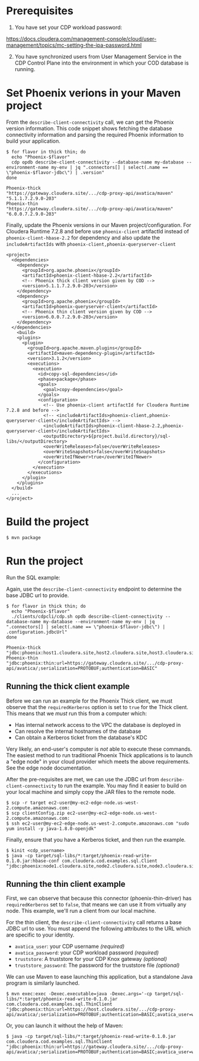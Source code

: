 # Prerequisites

1. You have set your CDP workload password:

https://docs.cloudera.com/management-console/cloud/user-management/topics/mc-setting-the-ipa-password.html

2. You have synchronized users from User Management Service in the CDP Control Plane into the environment
in which your COD database is running.

# Set Phoenix verions in your Maven project

From the `describe-client-connectivity` call, we can get the Phoenix version information. This code snippet
shows fetching the database connectivity information and parsing the required Phoenix information to build your
application.
```
$ for flavor in thick thin; do
  echo "Phoenix-$flavor"
  cdp opdb describe-client-connectivity --database-name my-database --environment-name my-env | jq ".connectors[] | select(.name == \"phoenix-$flavor-jdbc\") | .version"
done
```

```
Phoenix-thick
"https://gateway.cloudera.site/.../cdp-proxy-api/avatica/maven"
"5.1.1.7.2.9.0-203"
Phoenix-thin
"https://gateway.cloudera.site/.../cdp-proxy-api/avatica/maven"
"6.0.0.7.2.9.0-203"
```

Finally, update the Phoenix versions in our Maven project/configuration.
For Cloudera Runtime 7.2.8 and before use `phoenix-client` artifactId instead of `phoenix-client-hbase-2.2` for dependency and also update the `includeArtifactIds` with `phoenix-client,phoenix-queryserver-client`
```
<project>
  <dependencies>
    <dependency>
      <groupId>org.apache.phoenix</groupId>
      <artifactId>phoenix-client-hbase-2.2</artifactId>
      <!-- Phoenix thick client version given by COD -->
      <version>5.1.1.7.2.9.0-203</version>
    </dependency>
    <dependency>
      <groupId>org.apache.phoenix</groupId>
      <artifactId>phoenix-queryserver-client</artifactId>
      <!-- Phoenix thin client version given by COD -->
      <version>6.0.0.7.2.9.0-203</version>
    </dependency>
  </dependencies>
    <build>
    <plugins>
      <plugin>
        <groupId>org.apache.maven.plugins</groupId>
        <artifactId>maven-dependency-plugin</artifactId>
        <version>3.1.2</version>
        <executions>
          <execution>
            <id>copy-sql-dependencies</id>
            <phase>package</phase>
            <goals>
              <goal>copy-dependencies</goal>
            </goals>
            <configuration>
              <!-- Use phoenix-client artifactId for Cloudera Runtime 7.2.8 and before -->
              <!-- <includeArtifactIds>phoenix-client,phoenix-queryserver-client</includeArtifactIds> -->
              <includeArtifactIds>phoenix-client-hbase-2.2,phoenix-queryserver-client</includeArtifactIds>
              <outputDirectory>${project.build.directory}/sql-libs/</outputDirectory>
              <overWriteReleases>false</overWriteReleases>
              <overWriteSnapshots>false</overWriteSnapshots>
              <overWriteIfNewer>true</overWriteIfNewer>
            </configuration>
          </execution>
        </executions>
      </plugin>
    </plugins>
  </build>
  ...
</project>
```

# Build the project

```
$ mvn package
```

# Run the project
Run the SQL example:

Again, use the `describe-client-connectivity` endpoint to determine the base JDBC url to provide.
```
$ for flavor in thick thin; do
  echo "Phoenix-$flavor"
  ./clients/cdpcli/cdp.sh opdb describe-client-connectivity --database-name my-database --environment-name my-env | jq ".connectors[] | select(.name == \"phoenix-$flavor-jdbc\") | .configuration.jdbcUrl"
done
```

```
Phoenix-thick
"jdbc:phoenix:host1.cloudera.site,host2.cloudera.site,host3.cloudera.site:2181:/hbase"
Phoenix-thin
"jdbc:phoenix:thin:url=https://gateway.cloudera.site/.../cdp-proxy-api/avatica/;serialization=PROTOBUF;authentication=BASIC"
```

## Running the thick client example

Before we can run an example for the Phoenix Thick client, we must observe that the `requiredKerberos` option is set to `true`
for the Thick client. This means that we *must* run this from a computer which:

* Has internal network access to the VPC the database is deployed in
* Can resolve the internal hostnames of the database
* Can obtain a Kerberos ticket from the database's KDC

Very likely, an end-user's computer is _not_ able to execute these commands. The easiest method to run traditional Phoenix Thick
applications is to launch a "edge node" in your cloud provider which meets the above requirements. See the edge node documentation.

After the pre-requisites are met, we can use the JDBC url from `describe-client-connectivity` to run the example. You may find it
easier to build on your local machine and simply copy the JAR files to the remote node.

```
$ scp -r target ec2-user@my-ec2-edge-node.us-west-2.compute.amazonaws.com:
$ scp clientConfig.zip ec2-user@my-ec2-edge-node.us-west-2.compute.amazonaws.com:
$ ssh ec2-user@my-ec2-edge-node.us-west-2.compute.amazonaws.com "sudo yum install -y java-1.8.0-openjdk"
```

Finally, ensure that you have a Kerberos ticket, and then run the example.
```
$ kinit <cdp_username>
$ java -cp target/sql-libs/*:target/phoenix-read-write-0.1.0.jar:hbase-conf com.cloudera.cod.examples.sql.Client "jdbc:phoenix:node1.cloudera.site,node2.cloudera.site,node3.cloudera.site:2181:/hbase"
```

## Running the thin client example

First, we can observe that because this connector (phoenix-thin-driver) has `requiredKerberos` set to `false`, that means
we can use it from virtually any node. This example, we'll run a client from our local machine.

For the thin client, the `describe-client-connectivity` call returns a base JDBC url to use. You must append the following attributes to the URL which are specific to your identity.

* `avatica_user`: your CDP username _(required)_
* `avatica_password`: your CDP workload password _(required)_
* `truststore`: A truststore for your CDP Knox gateway _(optional)_
* `truststore_password`: The password for the truststore file _(optional)_

We can use Maven to ease launching this application, but a standalone Java program is similarly launched.

```
$ mvn exec:exec -Dexec.executable=java -Dexec.args='-cp target/sql-libs/*:target/phoenix-read-write-0.1.0.jar com.cloudera.cod.examples.sql.ThinClient "jdbc:phoenix:thin:url=https://host.cloudera.site/.../cdp-proxy-api/avatica/;serialization=PROTOBUF;authentication=BASIC;avatica_user=workloadUsername;avatica_password=workloadPassword"'
```

Or, you can launch it without the help of Maven:

```
$ java -cp target/sql-libs/*:target/phoenix-read-write-0.1.0.jar com.cloudera.cod.examples.sql.ThinClient "jdbc:phoenix:thin:url=https://gateway.cloudera.site/.../cdp-proxy-api/avatica/;serialization=PROTOBUF;authentication=BASIC;avatica_user=workloadUsername;avatica_password=workloadPassword"
```
